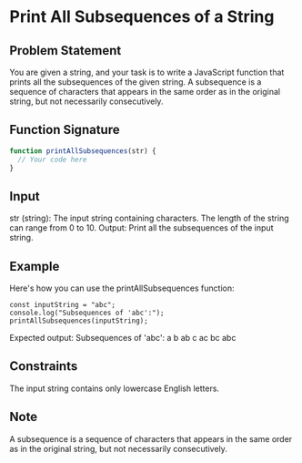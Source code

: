 # Print All Subsequences of a String

## Problem Statement

You are given a string, and your task is to write a JavaScript function that prints all the subsequences of the given string. A subsequence is a sequence of characters that appears in the same order as in the original string, but not necessarily consecutively.

## Function Signature

```javascript
function printAllSubsequences(str) {
  // Your code here
}
```
## Input
str (string): The input string containing characters. The length of the string can range from 0 to 10.
Output: Print all the subsequences of the input string.

## Example
Here's how you can use the printAllSubsequences function:
```
const inputString = "abc";
console.log("Subsequences of 'abc':");
printAllSubsequences(inputString);
```

Expected output:
Subsequences of 'abc':
a
b
ab
c
ac
bc
abc

## Constraints
The input string contains only lowercase English letters.

## Note
A subsequence is a sequence of characters that appears in the same order as in the original string, but not necessarily consecutively.